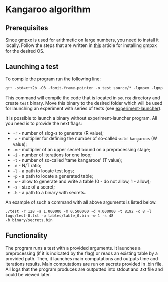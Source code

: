 # Kangaroo algorithm

## Prerequisites

Since gmpxx is used for arithmetic on large numbers, you need to install it locally. Follow the steps that are written 
in [this](http://rstudio-pubs-static.s3.amazonaws.com/493124_a46782f9253a4b8193595b6b2a037d58.html) article for 
installing gmpxx for the desired OS.

## Launching a test

To compile the program run the following line:

```shell
g++ -std=c++2b -O3 -fomit-frame-pointer -o test source/* -lgmpxx -lgmp
```

This command will compile the code that is located in `source` directory and create `test` binary. Move this binary to 
the desired folder which will be used for launching an experiment with series of tests (see 
[experiment-launcher](../experiment-launcher)). 

It is possible to launch a binary without experiment-launcher program. All you need is to provide the next flags:
- `-r` - number of slog-s to generate (R value);
- `-a` - multiplier for defining the number of so-called `wild kangaroos` (W value);
- `-m` - multiplier of an upper secret bound on a preprocessing stage;
- `-i` - number of iterations for one loop;
- `-t` - number of so-called 'tame kangaroos' (T value);
- `-d` - N/T ratio;
- `-l` - a path to locate test logs;
- `-p` - a path to locate a generated table;
- `-w` - allow to generate and write a table (0 - do not allow, 1 - allow);
- `-s` - size of a secret;
- `-b` - a path to a binary with secrets.

An example of such a command with all above arguments is listed below.

```shell
./test -r 128 -a 1.000000 -m 0.500000 -d 4.000000 -t 8192 -c 8 -l logs/test-0.txt -p tables/table_0.bin -w 1 -s 48 
-b binary/secrets.bin
```

## Functionality

The program runs a test with a provided arguments. It launches a preprocessing (if it is indicated by the flag) or reads
an existing table by a provided path. Then, it launches main computations and outputs time and iterations results. 
Main computations are run on secrets provided in .bin file. All logs that the program produces are outputted into 
stdout and .txt file and could be viewed later.
